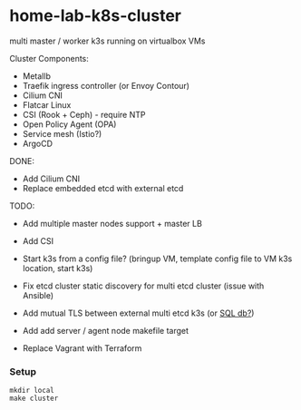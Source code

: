 # home-lab-k8s-cluster

multi master / worker k3s running on virtualbox VMs

Cluster Components:

- Metallb
- Traefik ingress controller (or Envoy Contour)
- Cilium CNI
- Flatcar Linux
- CSI (Rook + Ceph) - require NTP
- Open Policy Agent (OPA)
- Service mesh (Istio?)
- ArgoCD


DONE:
- Add Cilium CNI
- Replace embedded etcd with external etcd


TODO:

- Add multiple master nodes support + master LB
- Add CSI
- Start k3s from a config file? (bringup VM, template config file to VM k3s location, start k3s)
- Fix etcd cluster static discovery for multi etcd cluster (issue with Ansible)
- Add mutual TLS between external multi etcd k3s (or [SQL db?](https://learnk8s.io/etcd-kubernetes#:~:text=of%20watch%20queries.-,Replacing%20etcd,-etcd%20works%20terrifically)) 
- Add add server / agent node makefile target

- Replace Vagrant with Terraform

### Setup
```
mkdir local
make cluster
```
